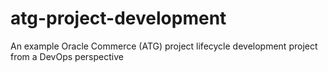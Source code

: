 # atg-project-development
An example Oracle Commerce (ATG) project lifecycle development project from a DevOps perspective
